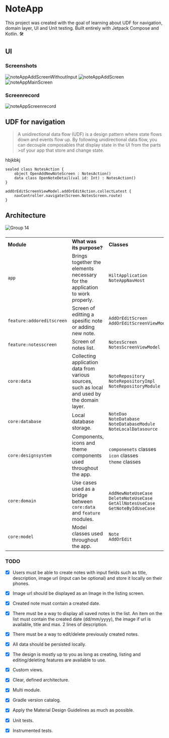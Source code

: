 # NoteApp

This project was created with the goal of learning about UDF for navigation, domain layer, UI and Unit testing. Built entirely with Jetpack Compose and Kotlin. 🛠️

## UI

### Screenshots
![noteAppAddScreenWithoutInput](https://github.com/ozlembasabakar/CocktailApp/assets/53402156/6bedd2f4-b611-4366-bed9-ad932907f1f0)
![noteAppAddScreen](https://github.com/ozlembasabakar/CocktailApp/assets/53402156/6bc785ff-92db-4a2d-8b3c-7062ed4be33e)
![noteAppMainScreen](https://github.com/ozlembasabakar/CocktailApp/assets/53402156/3b4aab91-4d74-402c-93b8-24d3492891ae)

### Screenrecord
![noteAppScreenrecord](https://github.com/ozlembasabakar/CocktailApp/assets/53402156/1df8a1e4-9f1c-4134-9e95-10cd3298f702)

## UDF for navigation

>A unidirectional data flow (UDF) is a design pattern where state flows down and events flow up. By following unidirectional data flow, you can decouple composables that display state in the UI from the parts >of your app that store and change state.

  hbjkbkj

```
sealed class NotesAction {
    object OpenAddNewNoteScreen : NotesAction()
    data class OpenNoteDetail(val id: Int) : NotesAction()
}
```

```
addOrEditScreenViewModel.addOrEditAction.collectLatest {
    navController.navigate(Screen.NotesScreen.route)
}
```
































## Architecture
![Group 14](https://github.com/ozlembasabakar/NoteApp/assets/53402156/8e24dfa7-85d1-426a-8267-b53563e91ce2)

###
<table>
  <tr>
   <td><strong>Module</strong>
   </td>
   <td><strong>What was its purpose?</strong>
   </td>
   <td><strong>Classes</strong>
   </td>
  </tr>
  <tr>
   <td><code>app</code>
   </td>
   <td>Brings together the elements necessary for the application to work properly.
   </td>
   <td><code>HiltApplication</code><br>
   <code>NoteAppNavHost</code><br>
   </td>
  </tr>
  <tr>
   <td><code>feature:addoreditscreen</code><br></td>
   <td>Screen of editting a spesific note or adding new note.<br>
   </td>
   <td><code>AddOrEditScreen</code><br>
   <code>AddOrEditScreenViewModel</code>
   </td>
  </tr>
  <tr>
   <td><code>feature:notesscreen</code><br></td>
   <td>Screen of notes list.<br>
   </td>
   <td><code>NotesScreen</code><br>
   <code>NotesScreenViewModel</code>
   </td>
  </tr>
  <tr>
   <td><code>core:data</code>
   </td>
   <td>Collecting application data from various sources, such as local and used by the domain layer.
   </td>
   <td><code>NoteRepository</code><br>
      <code>NoteRepositoryImpl</code><br>
      <code>NoteRepositoryModule</code><br>
   </td>
  </tr>
  <tr>
   <td><code>core:database</code>
   </td>
   <td>Local database storage.
   </td>
   <td><code>NoteDao</code><br>
   <code>NoteDatabase</code><br>
   <code>NoteDatabaseModule</code>
  <code>NoteLocalDatasource</code>
   </td>
  </tr>
  <tr>
   <td><code>core:designsystem</code>
   </td>
   <td>Components, icons and theme components used throughout the app.
   </td>
   <td>
     <code>componenets</code> classes<br>
    <code>icon</code> classes<br>
    <code>theme</code> classes
    </td>
  </tr> 
    <tr>
   <td><code>core:domain</code>
   </td>
   <td>Use cases used as a bridge between <code>core:data</code> and <code>feature</code> modules.
   </td>
   <td><code>AddNewNoteUseCase</code><br>
    <code>DeleteNoteUseCase</code><br>
    <code>GetAllNotesUseCase</code><br>
      <code>GetNoteByIdUseCase</code><br>
      </td>
  </tr> 
  <tr>
   <td><code>core:model</code>
   </td>
   <td>Model classes used throughout the app.
   </td>
   <td>
     <code>Note</code><br>
     <code>AddOrEdit</code><br>
   </td>
  </tr>
</table>

### TODO

- [x] Users must be able to create notes with input fields such as title, description, image url (input can be optional) and store it locally on their phones.
- [x] Image url should be displayed as an Image in the listing screen.
- [x] Created note must contain a created date.
- [x] There must be a way to display all saved notes in the list. An item on the list must contain the created date (dd/mm/yyyy), the image if url is available, title and max. 2 lines of description.
- [x] There must be a way to edit/delete previously created notes.
- [x] All data should be persisted locally.
- [x] The design is mostly up to you as long as creating, listing and editing/deleting features are available to use.
- [x] Custom views.
- [x] Clear, defined architecture.
- [x] Multi module.
- [x] Gradle version catalog.
- [x] Apply the Material Design Guidelines as much as possible.
- [x] Unit tests.
- [x] Instrumented tests.








